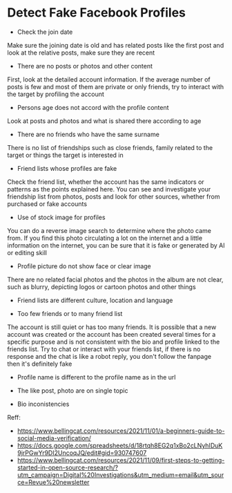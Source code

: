 # Detect Fake Facebook Profiles 

- Check the join date 


Make sure the joining date is old and has related posts like the first post and look at the relative posts, make sure they are recent

- There are no posts or photos and other content 

First, look at the detailed account information. If the average number of posts is few and most of them are private or only friends, try to interact with the target by profiling the account

- Persons age does not accord with the profile content 

Look at posts and photos and what is shared there according to age

- There are no friends who have the same surname 

There is no list of friendships such as close friends, family related to the target or things the target is interested in

- Friend lists whose profiles are fake 

Check the friend list, whether the account has the same indicators or patterns as the points explained here. You can see and investigate your friendship list from photos, posts and look for other sources, whether from purchased or fake accounts

- Use of stock image for profiles 

You can do a reverse image search to determine where the photo came from. If you find this photo circulating a lot on the internet and a little information on the internet, you can be sure that it is fake or generated by AI or editing skill 

- Profile picture do not show face or clear image 

There are no related facial photos and the photos in the album are not clear, such as blurry, depicting logos or cartoon photos and other things

- Friend lists are different culture, location and language 

- Too few friends or to many friend list 

The account is still quiet or has too many friends. It is possible that a new account was created or the account has been created several times for a specific purpose and is not consistent with the bio and profile linked to the friends list. Try to chat or interact with your friends list, if there is no response and the chat is like a robot reply, you don't follow the fanpage then it's definitely fake

- Profile name is different to the profile name as in the url 

- The like post, photo are on single topic 

- Bio inconistencies 

Reff: 

- https://www.bellingcat.com/resources/2021/11/01/a-beginners-guide-to-social-media-verification/ 
- https://docs.google.com/spreadsheets/d/18rtqh8EG2q1xBo2cLNyhIDuK9jrPGwYr9DI2UncoqJQ/edit#gid=930747607 
- https://www.bellingcat.com/resources/2021/11/09/first-steps-to-getting-started-in-open-source-research/?utm_campaign=Digital%20Investigations&utm_medium=email&utm_source=Revue%20newsletter 
  